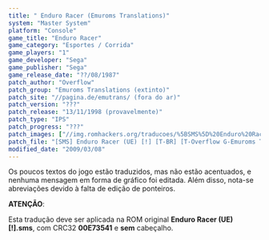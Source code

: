 ```yaml
---
title: " Enduro Racer (Emuroms Translations)"
system: "Master System"
platform: "Console"
game_title: "Enduro Racer"
game_category: "Esportes / Corrida"
game_players: "1"
game_developer: "Sega"
game_publisher: "Sega"
game_release_date: "??/08/1987"
patch_author: "Overflow"
patch_group: "Emuroms Translations (extinto)"
patch_site: "//pagina.de/emutrans/ (fora do ar)"
patch_version: "???"
patch_release: "13/11/1998 (provavelmente)"
patch_type: "IPS"
patch_progress: "???"
patch_images: ["//img.romhackers.org/traducoes/%5BSMS%5D%20Enduro%20Racer%20-%20Emuroms%20Translations%20-%201.png","//img.romhackers.org/traducoes/%5BSMS%5D%20Enduro%20Racer%20-%20Emuroms%20Translations%20-%202.png","//img.romhackers.org/traducoes/%5BSMS%5D%20Enduro%20Racer%20-%20Emuroms%20Translations%20-%203.png"]
patch_file: "[SMS] Enduro Racer (UE) [!] [T-BR] [T-Overflow G-Emuroms Translations] [A-1998].zip"
modified_date: "2009/03/08"
---
```

Os poucos textos do jogo estão traduzidos, mas não estão acentuados, e nenhuma mensagem em forma de gráfico foi editada. Além disso, nota-se abreviações devido à falta de edição de ponteiros.

<b>ATENÇÃO</b>:

Esta tradução deve ser aplicada na ROM original <b>Enduro Racer (UE) [!].sms</b>, com CRC32 <b>00E73541</b> e <b>sem</b> cabeçalho.

